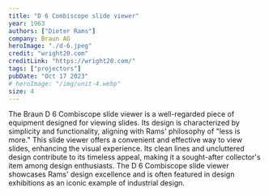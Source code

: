 ```yaml
---
title: "D 6 Combiscope slide viewer"
year: 1963
authors: ["Dieter Rams"]
company: Braun AG
heroImage: "./d-6.jpeg"
credit: "wright20.com"
creditLink: "https://wright20.com/"
tags: ["projectors"]
pubDate: "Oct 17 2023"
# heroImage: "/img/unit-4.webp"
size: 4
---
```


The Braun D 6 Combiscope slide viewer is a well-regarded piece of equipment designed for viewing slides. Its design is characterized by simplicity and functionality, aligning with Rams' philosophy of "less is more." This slide viewer offers a convenient and effective way to view slides, enhancing the visual experience. Its clean lines and uncluttered design contribute to its timeless appeal, making it a sought-after collector's item among design enthusiasts. The D 6 Combiscope slide viewer showcases Rams' design excellence and is often featured in design exhibitions as an iconic example of industrial design.
